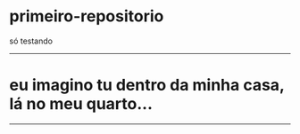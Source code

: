 # primeiro-repositorio
só testando

<hr>

<html>
  <body>
    <h1> eu imagino tu dentro da minha casa, lá no meu quarto...</h1>
  </body>
</html>

<hr>
